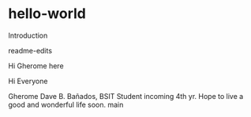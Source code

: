 # hello-world
Introduction

 readme-edits

Hi Gherome here 


Hi Everyone 


Gherome Dave B. Bañados, BSIT Student incoming 4th yr. Hope to live a good and wonderful life soon. 
 main
